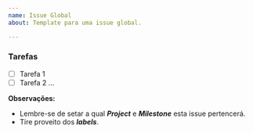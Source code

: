 ```yaml
---
name: Issue Global
about: Template para uma issue global.

---
```


### Tarefas
- [ ] Tarefa 1
- [ ] Tarefa 2
...

**Observações:** 
- Lembre-se de setar a qual **_Project_** e **_Milestone_** esta issue pertencerá.
- Tire proveito dos **_labels_**.
